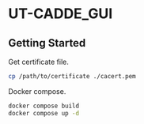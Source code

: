 # UT-CADDE_GUI

## Getting Started

Get certificate file.

```bash
cp /path/to/certificate ./cacert.pem
```

Docker compose.

```bash
docker compose build
docker compose up -d
```

